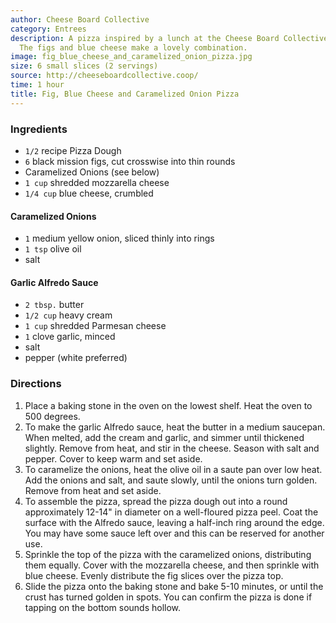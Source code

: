 ```yaml
---
author: Cheese Board Collective
category: Entrees
description: A pizza inspired by a lunch at the Cheese Board Collective in Berkeley.
  The figs and blue cheese make a lovely combination.
image: fig_blue_cheese_and_caramelized_onion_pizza.jpg
size: 6 small slices (2 servings)
source: http://cheeseboardcollective.coop/
time: 1 hour
title: Fig, Blue Cheese and Caramelized Onion Pizza
---
```


### Ingredients

* `1/2` recipe Pizza Dough
* `6` black mission figs, cut crosswise into thin rounds
* Caramelized Onions (see below)
* `1 cup` shredded mozzarella cheese
* `1/4 cup` blue cheese, crumbled

#### Caramelized Onions

* `1` medium yellow onion, sliced thinly into rings
* `1 tsp` olive oil
* salt

#### Garlic Alfredo Sauce

* `2 tbsp.` butter
* `1/2 cup` heavy cream
* `1 cup` shredded Parmesan cheese
* `1` clove garlic, minced
* salt
* pepper (white preferred)

### Directions

1. Place a baking stone in the oven on the lowest shelf. Heat the oven to 500 degrees.
2. To make the garlic Alfredo sauce, heat the butter in a medium saucepan. When melted, add the cream and garlic, and simmer until thickened slightly. Remove from heat, and stir in the cheese. Season with salt and pepper. Cover to keep warm and set aside.
3. To caramelize the onions, heat the olive oil in a saute pan over low heat. Add the onions and salt, and saute slowly, until the onions turn golden. Remove from heat and set aside.
4. To assemble the pizza, spread the pizza dough out into a round approximately 12-14" in diameter on a well-floured pizza peel. Coat the surface with the Alfredo sauce, leaving a half-inch ring around the edge. You may have some sauce left over and this can be reserved for another use.
5. Sprinkle the top of the pizza with the caramelized onions, distributing them equally. Cover with the mozzarella cheese, and then sprinkle with blue cheese. Evenly distribute the fig slices over the pizza top.
6. Slide the pizza onto the baking stone and bake 5-10 minutes, or until the crust has turned golden in spots. You can confirm the pizza is done if tapping on the bottom sounds hollow.